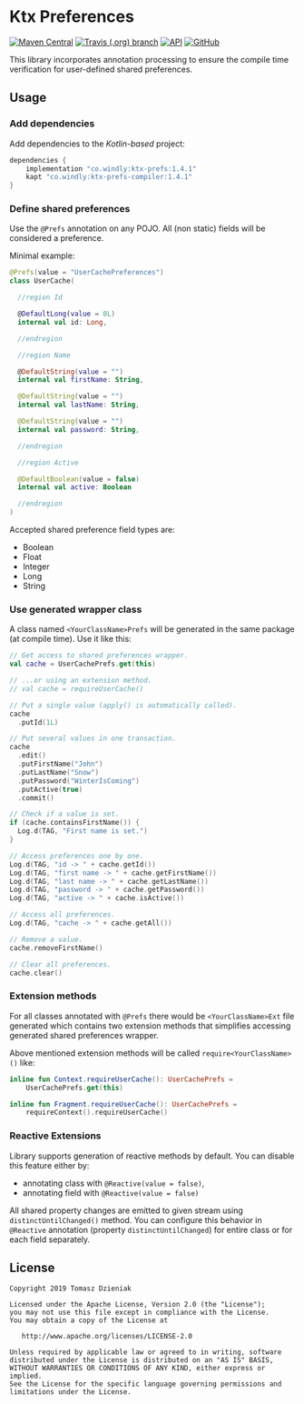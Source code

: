 # Ktx Preferences

[![Maven Central][mavenbadge-svg]][mavencentral] [![Travis (.org) branch][travisci-svg]][travisci] [![API][apibadge-svg]][apioverview] [![GitHub][license-svg]][license]

This library incorporates annotation processing to ensure the compile time verification for user-defined shared
preferences.

## Usage

### Add dependencies

Add dependencies to the *Kotlin-based* project:

```groovy
dependencies {
    implementation "co.windly:ktx-prefs:1.4.1"
    kapt "co.windly:ktx-prefs-compiler:1.4.1"
}
```

### Define shared preferences

Use the `@Prefs` annotation on any POJO. All (non static) fields will be considered a preference.

Minimal example:

```kotlin
@Prefs(value = "UserCachePreferences")
class UserCache(

  //region Id

  @DefaultLong(value = 0L)
  internal val id: Long,

  //endregion

  //region Name

  @DefaultString(value = "")
  internal val firstName: String,

  @DefaultString(value = "")
  internal val lastName: String,

  @DefaultString(value = "")
  internal val password: String,

  //endregion

  //region Active

  @DefaultBoolean(value = false)
  internal val active: Boolean

  //endregion
)
```

Accepted shared preference field types are:

* Boolean
* Float
* Integer
* Long
* String

### Use generated wrapper class

A class named `<YourClassName>Prefs` will be generated in the same package (at compile time).  Use it like this:

```kotlin
// Get access to shared preferences wrapper.
val cache = UserCachePrefs.get(this)

// ...or using an extension method.
// val cache = requireUserCache()

// Put a single value (apply() is automatically called).
cache
  .putId(1L)

// Put several values in one transaction.
cache
  .edit()
  .putFirstName("John")
  .putLastName("Snow")
  .putPassword("WinterIsComing")
  .putActive(true)
  .commit()

// Check if a value is set.
if (cache.containsFirstName()) {
  Log.d(TAG, "First name is set.")
}

// Access preferences one by one.
Log.d(TAG, "id -> " + cache.getId())
Log.d(TAG, "first name -> " + cache.getFirstName())
Log.d(TAG, "last name -> " + cache.getLastName())
Log.d(TAG, "password -> " + cache.getPassword())
Log.d(TAG, "active -> " + cache.isActive())

// Access all preferences.
Log.d(TAG, "cache -> " + cache.getAll())

// Remove a value.
cache.removeFirstName()

// Clear all preferences.
cache.clear()
```

### Extension methods

For all classes annotated with `@Prefs` there would be `<YourClassName>Ext` file generated which contains
two extension methods that simplifies accessing generated shared preferences wrapper.

Above mentioned extension methods will be called `require<YourClassName>()` like:

```kotlin
inline fun Context.requireUserCache(): UserCachePrefs =
    UserCachePrefs.get(this)

inline fun Fragment.requireUserCache(): UserCachePrefs =
    requireContext().requireUserCache()
``` 

### Reactive Extensions

Library supports generation of reactive methods by default. You can disable this feature either by:

- annotating class with `@Reactive(value = false)`,
- annotating field with `@Reactive(value = false)`

All shared property changes are emitted to given stream using `distinctUntilChanged()` method. You can configure this
behavior in `@Reactive` annotation (property `distinctUntilChanged`) for entire class or for each field separately.

## License

    Copyright 2019 Tomasz Dzieniak

    Licensed under the Apache License, Version 2.0 (the "License");
    you may not use this file except in compliance with the License.
    You may obtain a copy of the License at

       http://www.apache.org/licenses/LICENSE-2.0

    Unless required by applicable law or agreed to in writing, software
    distributed under the License is distributed on an "AS IS" BASIS,
    WITHOUT WARRANTIES OR CONDITIONS OF ANY KIND, either express or implied.
    See the License for the specific language governing permissions and
    limitations under the License.

[apibadge-svg]: https://img.shields.io/badge/API-14%2B-brightgreen.svg?color=97ca00
[apioverview]: https://developer.android.com/about/versions/android-4.0
[license-svg]: https://img.shields.io/github/license/tommus/ktx-prefs.svg?color=97ca00
[license]: http://www.apache.org/licenses/LICENSE-2.0
[mavenbadge-svg]: https://img.shields.io/maven-central/v/co.windly/ktx-prefs.svg?color=97ca00
[mavencentral]: https://search.maven.org/artifact/co.windly/ktx-prefs
[travisci-svg]: https://img.shields.io/travis/tommus/ktx-prefs/master.svg?color=97ca00
[travisci]: https://travis-ci.org/tommus/ktx-prefs
